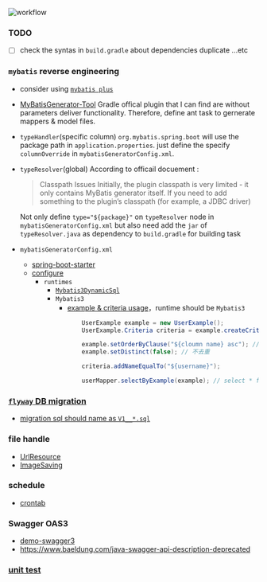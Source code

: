 ![workflow](https://github.com/Timmy-1994/playerstage/actions/workflows/main.yml/badge.svg?branch=master)

### TODO
- [ ] check the syntas in `build.gradle` about dependencies duplicate ...etc

### `mybatis` reverse engineering
* consider using [`mybatis plus`](https://baomidou.com/guide/)

* [MyBatisGenerator-Tool](https://github.com/kingcos/MyBatisGenerator-Tool)
    Gradle offical plugin that I can find are without parameters deliver functionality.
    Therefore, define ant task to gernerate mappers & model files.

* `typeHandler`(specific column)
    `org.mybatis.spring.boot` will use the package path in `application.properties`. just define the specify `columnOverride` in `mybatisGeneratorConfig.xml`.

* `typeResolver`(global)
    According to officail docuement : 
    > Classpath Issues
        Initially, the plugin classpath is very limited - it only contains MyBatis generator itself. If you need to add something to the plugin’s classpath (for example, a JDBC driver)

    Not only define `type="${package}"` on `typeResolver` node in `mybatisGeneratorConfig.xml` but also need add the `jar` of `typeResolver.java` as dependency to `build.gradle` for building task
     
* `mybatisGeneratorConfig.xml`
    * [spring-boot-starter](https://mybatis.org/spring-boot-starter/mybatis-spring-boot-autoconfigure/)
    * [configure](https://gist.github.com/rorast/6c0900e5dc4c5ed222cc239589896c46)
        * `runtimes`
            * [`Mybatis3DynamicSql`](https://mybatis.org/mybatis-dynamic-sql/docs/select.html)
            * `Mybatis3`
                * [example & criteria usage](https://zhuanlan.zhihu.com/p/42411540)，runtime should be `Mybatis3`
                    ```java
                        UserExample example = new UserExample();
                        UserExample.Criteria criteria = example.createCriteria();

                        example.setOrderByClause("${cloumn name} asc"); // 升序
                        example.setDistinct(false); // 不去重

                        criteria.addNameEqualTo("${username}");

                        userMapper.selectByExample(example); // select * from user where name=${username} order by ${cloumn name} asc
                    ```

### [`flyway` DB migration](https://flywaydb.org/documentation/usage/gradle/)
* [migration sql should name as `V1__*.sql`](https://stackoverflow.com/questions/53173291/flyway-cannot-find-migrations-location-in)

### file handle
* [UrlResource](https://docs.spring.io/spring-framework/docs/current/javadoc-api/org/springframework/core/io/UrlResource.html)
* [ImageSaving](http://www.java2s.com/example/java-utility-method/url-load/saveimage-string-imageurl-string-destinationfile-f9579.html)


### schedule
* [crontab](https://crontab.guru)

### Swagger OAS3
* [demo-swagger3](https://github.com/Jalon2015/spring-boot-demo/tree/master/demo-swagger3)
* https://www.baeldung.com/java-swagger-api-description-deprecated

### [unit test](https://site.mockito.org/)